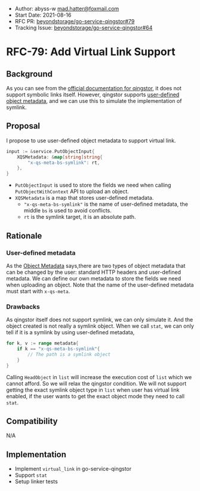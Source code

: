 - Author: abyss-w <mad.hatter@foxmail.com>
- Start Date: 2021-08-16
- RFC PR: [beyondstorage/go-service-qingstor#79](https://github.com/beyondstorage/go-service-qingstor/pull/79)
- Tracking Issue: [beyondstorage/go-service-qingstor#64](https://github.com/beyondstorage/go-service-qingstor/issues/64)

# RFC-79: Add Virtual Link Support

## Background

As you can see from the [official documentation for qingstor](https://docs.qingcloud.com/qingstor/), it does not support symbolic links itself. However, qingstor supports [user-defined object metadata](https://docs.qingcloud.com/qingstor/api/common/metadata), and we can use this to simulate the implementation of symlink.

## Proposal

I propose to use user-defined object metadata to support virtual link.

```go
input := &service.PutObjectInput{
    XQSMetadata: &map[string]string{
        "x-qs-meta-bs-symlink": rt,
    },
}
```

- `PutObjectInput` is used to store the fields we need when calling `PutObjectWithContext` API to upload an object.
- `XQSMetadata` is a map that stores user-defined metadata.
  - `"x-qs-meta-bs-symlink"` is the name of user-defined metadata, the middle `bs` is used to avoid conflicts.
  - `rt` is the symlink target, it is an absolute path.

## Rationale

### User-defined metadata

As the [Object Metadata](https://docs.qingcloud.com/qingstor/api/common/metadata) says,there are two types of object metadata that can be changed by the user: standard HTTP headers and user-defined metadata. We can define our own metadata to store the fields we need when uploading an object. Note that the name of the user-defined metadata must start with `x-qs-meta`.

### Drawbacks

As qingstor itself does not support symlink, we can only simulate it. And the object created is not really a symlink object. When we call `stat`, we can only tell if it is a symlink by using user-defined metadata,

```go
for k, v := range metadata{
    if k == "x-qs-meta-bs-symlink"{
        // The path is a symlink object
    }
}
```

Calling `HeadObject` in `list` will increase the execution cost of `list` which we cannot afford. So we will relax the qingstor condition. We will not support getting the exact symlink object type in `list` when user has virtual link enabled, if the user wants to get the exact object mode they need to call `stat`.

## Compatibility

N/A

## Implementation

- Implement `virtual_link` in go-service-qingstor
- Support `stat`
- Setup linker tests

